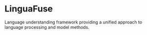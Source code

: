 # LinguaFuse
Language understanding framework providing a unified approach to language processing and model methods.
